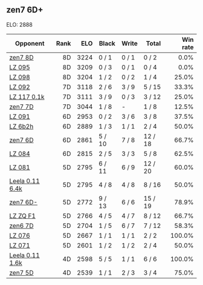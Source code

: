 ## zen7 6D+ ##

ELO: 2888

Opponent | Rank | ELO | Black | Write | Total | Win rate
---------|-----:|----:|-------|-------|-------|-------:
[zen7 8D](zen7%208D.md) | 8D | 3224 | 0 / 1 | 0 / 1 | 0 / 2 | 0.0%
[LZ 095](LZ%20095.md) | 8D | 3209 | 0 / 3 | 0 / 1 | 0 / 4 | 0.0%
[LZ 098](LZ%20098.md) | 8D | 3204 | 1 / 2 | 0 / 2 | 1 / 4 | 25.0%
[LZ 092](LZ%20092.md) | 7D | 3118 | 2 / 6 | 3 / 9 | 5 / 15 | 33.3%
[LZ 117 0.1k](LZ%20117%200.1k.md) | 7D | 3111 | 3 / 9 | 0 / 3 | 3 / 12 | 25.0%
[zen7 7D](zen7%207D.md) | 7D | 3044 | 1 / 8 | - | 1 / 8 | 12.5%
[LZ 091](LZ%20091.md) | 6D | 2953 | 0 / 2 | 3 / 6 | 3 / 8 | 37.5%
[LZ 6b2h](LZ%206b2h.md) | 6D | 2889 | 1 / 3 | 1 / 1 | 2 / 4 | 50.0%
[zen7 6D](zen7%206D.md) | 6D | 2861 | 5 / 10 | 7 / 8 | 12 / 18 | 66.7%
[LZ 084](LZ%20084.md) | 6D | 2815 | 2 / 5 | 3 / 3 | 5 / 8 | 62.5%
[LZ 081](LZ%20081.md) | 5D | 2795 | 6 / 11 | 6 / 9 | 12 / 20 | 60.0%
[Leela 0.11 6.4k](Leela%200.11%206.4k.md) | 5D | 2795 | 4 / 8 | 4 / 8 | 8 / 16 | 50.0%
[zen7 6D-](zen7%206D-.md) | 5D | 2772 | 9 / 13 | 6 / 6 | 15 / 19 | 78.9%
[LZ ZQ F1](LZ%20ZQ%20F1.md) | 5D | 2766 | 4 / 5 | 4 / 7 | 8 / 12 | 66.7%
[zen6 7D](zen6%207D.md) | 5D | 2704 | 1 / 5 | 6 / 7 | 7 / 12 | 58.3%
[LZ 076](LZ%20076.md) | 5D | 2667 | 1 / 1 | 1 / 1 | 2 / 2 | 100.0%
[LZ 071](LZ%20071.md) | 5D | 2601 | 1 / 2 | 1 / 2 | 2 / 4 | 50.0%
[Leela 0.11 1.6k](Leela%200.11%201.6k.md) | 4D | 2598 | 5 / 5 | 1 / 1 | 6 / 6 | 100.0%
[zen7 5D](zen7%205D.md) | 4D | 2539 | 1 / 1 | 2 / 3 | 3 / 4 | 75.0%
